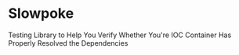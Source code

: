 Slowpoke
========

Testing Library to Help You Verify Whether You're IOC Container Has Properly Resolved the Dependencies
